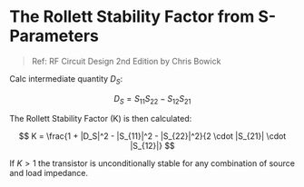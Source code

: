 # The Rollett Stability Factor from S-Parameters

> Ref: RF Circuit Design 2nd Edition by Chris Bowick

Calc intermediate quantity $D_S$:

$$
D_S = S_{11} S_{22} - S_{12} S_{21}
$$

The Rollett Stability Factor (K) is then calculated:

$$
K = \frac{1 + |D_S|^2 - |S_{11}|^2 - |S_{22}|^2}{2 \cdot |S_{21}| \cdot |S_{12}|}
$$

If $K > 1$ the transistor is unconditionally stable for any combination of source and load impedance.
